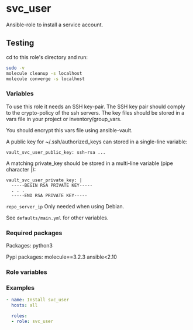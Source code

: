 # svc_user

Ansible-role to install a service account.

## Testing ##

cd to this role's directory and run:

```bash
sudo -v
molecule cleanup -s localhost
molecule converge -s localhost
```

### Variables

To use this role it needs an SSH key-pair.
The SSH key pair should comply to the crypto-policy of the ssh servers.
The key files should be stored in a vars file in your project or inventory/group_vars.

You should encrypt this vars file using ansible-vault.

A public key for ~/.ssh/authorized_keys can stored in a single-line variable:

```
vault_svc_user_public_key: ssh-rsa ...
```

A matching private_key should be stored in a multi-line variable (pipe character |):

```
vault_svc_user_private_key: |
  -----BEGIN RSA PRIVATE KEY-----
  . . .
  -----END RSA PRIVATE KEY-----
```

`repo_server_ip` Only needed when using Debian.

See `defaults/main.yml` for other variables.

### Required packages

Packages:
python3

Pypi packages:
molecule==3.2.3
ansible<2.10

### Role variables


### Examples

```yaml
- name: Install svc_user
  hosts: all

  roles:
  - role: svc_user
```
